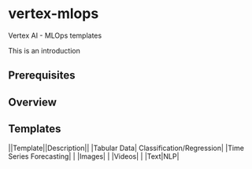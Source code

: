 # vertex-mlops
Vertex AI - MLOps templates

This is an introduction


## Prerequisites


## Overview


## Templates

||Template||Description||
|Tabular Data| Classification/Regression|
|Time Series Forecasting| |
|Images| |
|Videos| |
|Text|NLP|
